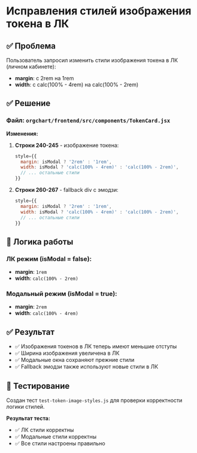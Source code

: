 # Исправления стилей изображения токена в ЛК

## ✅ Проблема
Пользователь запросил изменить стили изображения токена в ЛК (личном кабинете):
- **margin**: с 2rem на 1rem
- **width**: с calc(100% - 4rem) на calc(100% - 2rem)

## ✅ Решение

### Файл: `orgchart/frontend/src/components/TokenCard.jsx`

**Изменения:**
1. **Строки 240-245** - изображение токена:
   ```javascript
   style={{ 
     margin: isModal ? '2rem' : '1rem',
     width: isModal ? 'calc(100% - 4rem)' : 'calc(100% - 2rem)',
     // ... остальные стили
   }}
   ```

2. **Строки 260-267** - fallback div с эмодзи:
   ```javascript
   style={{ 
     margin: isModal ? '2rem' : '1rem',
     width: isModal ? 'calc(100% - 4rem)' : 'calc(100% - 2rem)',
     // ... остальные стили
   }}
   ```

## 🎯 Логика работы

### ЛК режим (isModal = false):
- **margin**: `1rem`
- **width**: `calc(100% - 2rem)`

### Модальный режим (isModal = true):
- **margin**: `2rem` 
- **width**: `calc(100% - 4rem)`

## ✅ Результат
- ✅ Изображения токенов в ЛК теперь имеют меньшие отступы
- ✅ Ширина изображения увеличена в ЛК
- ✅ Модальные окна сохраняют прежние стили
- ✅ Fallback эмодзи также используют новые стили в ЛК

## 🧪 Тестирование
Создан тест `test-token-image-styles.js` для проверки корректности логики стилей.

**Результат теста:**
- ✅ ЛК стили корректны
- ✅ Модальные стили корректны
- ✅ Все стили настроены правильно 